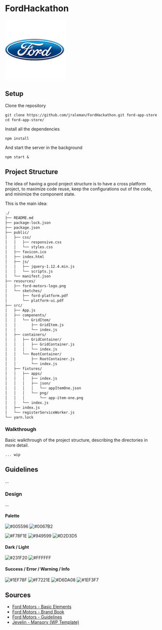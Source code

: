 # FordHackathon

![ford-motors-logo](resources/ford-motors-logo.png)

## Setup

Clone the repository

```
git clone https://github.com/jraleman/FordHackathon.git ford-app-store
cd ford-app-store/
```

Install all the dependencies

```
npm install
```

And start the server in the background

```
npm start &
```

## Project Structure

The idea of having a good project structure is to have a cross platform
project, to maximize code reuse, keep the configurations out of the code,
and minimize the component state.

This is the main idea:

```
./
├── README.md
├── package-lock.json
├── package.json
├── public/
│   ├── css/
│   │   ├── responsive.css
│   │   └── styles.css
│   ├── favicon.ico
│   ├── index.html
│   ├── js/
│   │   ├── jquery-1.12.4.min.js
│   │   └── scripts.js
│   └── manifest.json
├── resources/
│   ├── ford-motors-logo.png
│   └── sketches/
│       ├── ford-platform.pdf
│       └── platform-ui.pdf
├── src/
│   ├── App.js
│   ├── components/
│   │   └── GridItem/
│   │       ├── GridItem.js
│   │       └── index.js
│   ├── containers/
│   │   ├── GridContainer/
│   │   │   ├── GridContainer.js
│   │   │   └── index.js
│   │   └── RootContainer/
│   │       ├── RootContainer.js
│   │       └── index.js
│   ├── fixtures/
│   │   ├── apps/
│   │   │   ├── index.js
│   │   │   ├── json/
│   │   │   │   └── appItemOne.json
│   │   │   └── png/
│   │   │       └── app-item-one.png
│   │   └── index.js
│   ├── index.js
│   └── registerServiceWorker.js
└── yarn.lock
```

### Walkthrough

Basic walkthrough of the project structure, describing the directories
in more detail.

```
... wip
```

## Guidelines

...

### Design

...

#### Palette

![#005596](http://via.placeholder.com/150/005596/ffffff?text=005596)
![#0067B2](http://via.placeholder.com/150/0067B2/ffffff?text=0067B2)

![#F78F1E](http://via.placeholder.com/150/F78F1E/ffffff?text=F78F1E)
![#949599](http://via.placeholder.com/150/949599/ffffff?text=949599)
![#D2D3D5](http://via.placeholder.com/150/D2D3D5/000000?text=D2D3D5)

#### Dark / Light

![#231F20](http://via.placeholder.com/150/231F20/ffffff?text=231F20)
![#FFFFFF](http://via.placeholder.com/150/FFFFFF/000000?text=FFFFFF)

#### Success / Error / Warning / Info

![#1EF78F](http://via.placeholder.com/150/1ef78f/000000?text=1EF78F)
![#F7221E](http://via.placeholder.com/150/f7221e/000000?text=F7221E)
![#D6DA08](http://via.placeholder.com/150/d6da08/000000?text=D6DA08)
![#1EF3F7](http://via.placeholder.com/150/1ef3f7/000000?text=1EF3F7)

## Sources

- [Ford Motors - Basic Elements](http://www.lookandstyle.ford.com/cs/BlobServer?blobtable=MungoBlobs&blobcol=urldata&blobheadervalue1=attachment%3Bfilename%3D%22BasicElements_Aug_09a.pdf%22&blobheadervalue2=abinary%3Bcharset%3DUTF-8&blobheadername1=Content-Disposition&blobheadername2=MDT-Type&blobheader=application%2Fpdf&blobwhere=1214346775318&blobkey=id)
- [Ford Motors - Brand Book](https://issuu.com/willzanette/docs/brandbook_ford)
- [Ford Motors - Guidelines](https://logoblink.com/ford-guidelines-brand-book-pdf/)
- [Jevelin - Mansory (WP Template)](https://jevelin.shufflehound.com/portfolio1/masonry-side-header/)
